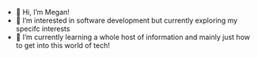 - 👋 Hi, I’m Megan!
- 👀 I’m interested in software development but currently exploring my specifc interests
- 🌱 I’m currently learning a whole host of information and mainly just how to get into this world of tech!
<!--- 💞️ I’m looking to collaborate on anythingggg, mainly those related to my interest fields>
- 📫 How to reach me: email meg.bender@outlook.com

<!---
meganbender/meganbender is a ✨ special ✨ repository because its `README.md` (this file) appears on your GitHub profile.
You can click the Preview link to take a look at your changes.
--->
